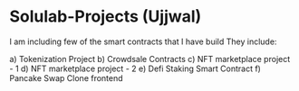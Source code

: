 # Solulab-Projects (Ujjwal)

I am including few of the smart contracts that I have build
They include:

a) Tokenization Project
b) Crowdsale Contracts
c) NFT marketplace project - 1
d) NFT marketplace project - 2
e) Defi Staking Smart Contract 
f) Pancake Swap Clone frontend

